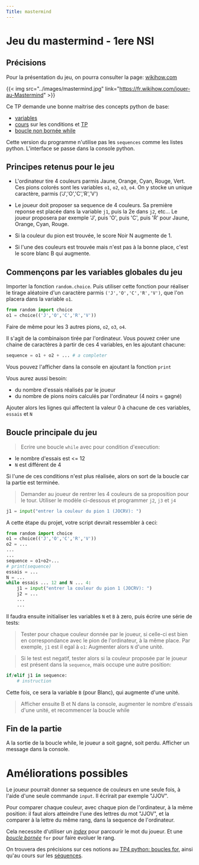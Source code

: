 ```yaml
---
Title: mastermind
---
```


# Jeu du mastermind - 1ere NSI
## Précisions
Pour la présentation du jeu, on pourra consulter la page: [wikihow.com](https://fr.wikihow.com/jouer-au-Mastermind)

{{< img src="../images/mastermind.jpg" link="https://fr.wikihow.com/jouer-au-Mastermind" >}}

Ce TP demande une bonne maitrise des concepts python de base:

* [variables](/docs/python/pages/variables/page4_D/)
* [cours](/docs/python/pages/conditions/page2_D/) sur les conditions et [TP](/docs/python/pages/conditions/page3/)
* [boucle non bornée while](/docs/python/pages/conditions/page4/)

Cette version du programme n'utilise pas les `sequences` comme les listes python. 
L'interface se passe dans la console python.

## Principes retenus pour le jeu
* L'ordinateur tire 4 couleurs parmis Jaune, Orange, Cyan, Rouge, Vert. Ces pions colorés sont les variables `o1`, `o2`, `o3`, `o4`. On y stocke un unique caractère, parmis ('J','O','C','R','V')

* Le joueur doit proposer sa sequence de 4 couleurs. Sa première reponse est placée dans la variable `j1`, puis la 2e dans `j2`, etc... Le joueur proposera par exemple 'J', puis 'O', puis 'C', puis 'R' pour Jaune, Orange, Cyan, Rouge.

* Si la couleur du pion est trouvée, le score Noir N augmente de 1.

* Si l'une des couleurs est trouvée mais n'est pas à la bonne place, c'est le score blanc B qui augmente.

## Commençons par les variables globales du jeu
Importer la fonction `random.choice`. Puis utiliser cette fonction pour réaliser le tirage aléatoire d'un caractère parmis `('J','O','C','R','V')`, que l'on placera dans la variable `o1`.

```python
from random import choice
o1 = choice(('J','O','C','R','V'))
```

Faire de même pour les 3 autres pions, `o2`, `o3`, `o4`.

Il s'agit de la combinaison tirée par l'ordinateur. 
Vous pouvez créer une chaine de caractères à partir de ces 4 variables, en les ajoutant chacune:

```python
sequence = o1 + o2 + ... # a completer
```
Vous pouvez l'afficher dans la console en ajoutant la fonction `print`

Vous aurez aussi besoin:

* du nombre d'essais réalisés par le joueur
* du nombre de pions noirs calculés par l'ordinateur (4 noirs = gagné)

Ajouter alors les lignes qui affectent la valeur 0 à chacune de ces variables, `essais` et `N`

## Boucle principale du jeu
> Ecrire une boucle `while` avec pour condition d'execution:

* le nombre d'essais est <= 12
* `N` est différent de 4

Si l'une de ces conditions n'est plus réalisée, alors on sort de la boucle car la partie est terminée.

> Demander au joueur de rentrer les 4 couleurs de sa proposition pour le tour. Utiliser le modèle ci-dessous et programmer `j2`, `j3` et `j4`

```python
j1 = input("entrer la couleur du pion 1 (JOCRV): ")
```

A cette étape du projet, votre script devrait ressembler à ceci:

```python
from random import choice
o1 = choice(('J','O','C','R','V'))
o2 = ...
...
...
sequence = o1+o2+...
# print(sequence)
essais = ...
N = ...
while essais ... 12 and N ... 4:
    j1 = input("entrer la couleur du pion 1 (JOCRV): ")
    j2 = ...
    ...
    ...
```

Il faudra ensuite initialiser les variables `N` et `B` à zero, puis écrire une série de tests:

> Tester pour chaque couleur donnée par le joueur, si celle-ci est bien en correspondance avec le pion de l'ordinateur, à la même place. Par exemple, `j1` est il egal à `o1`: Augmenter alors `N` d'une unité.

> Si le test est negatif, tester alors si la couleur proposée par le joueur est présent dans la `sequence`, mais occupe une autre position:

```python
if/elif j1 in sequence:
    # instruction
```

Cette fois, ce sera la variable `B` (pour Blanc), qui augmente d'une unité.

> Afficher ensuite B et N dans la console, augmenter le nombre d'essais d'une unité, et recommencer la boucle while

## Fin de la partie
A la sortie de la boucle while, le joueur a soit gagné, soit perdu. Afficher un message dans la console.


# Améliorations possibles
Le joueur pourrait donner sa sequence de couleurs en une seule fois, à l'aide d'une seule commande `input`. Il écrirait par exemple "JJOV". 

Pour comparer chaque couleur, avec chaque pion de l'ordinateur, à la même position: il faut alors atteindre l'une des lettres du mot "JJOV", et la comparer à la lettre du même rang, dans la sequence de l'ordinateur.

Cela necessite d'utiliser un *[index](/docs/python/pages/boucles/page2/)* pour parcourir le mot du joueur. Et une *[boucle bornée](/docs/NSI_1/donnees/page5/)* `for` pour faire evoluer le rang.

On trouvera des précisions sur ces notions au [TP4 python: boucles for](/docs/NSI_1/donnees/page5/), ainsi qu'au cours sur les [séquences](/docs/python/pages/boucles/page2/).





